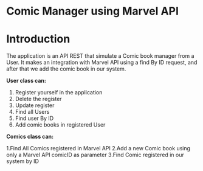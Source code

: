 # Comic Manager using Marvel API 

# Introduction 
The application is an API REST that simulate a Comic book manager from a User.
It makes an integration with Marvel API using a find By ID request, and after that we add the comic book in our system.

**User class can:** 

1. Register yourself in the application
2. Delete the register
3. Update register
4. Find all Users
5. Find user By ID
6. Add comic books in registered User

**Comics class can:**

1.Find All Comics registered in Marvel API
2.Add a new Comic book using only a Marvel API comicID as parameter
3.Find Comic registered in our system by ID

